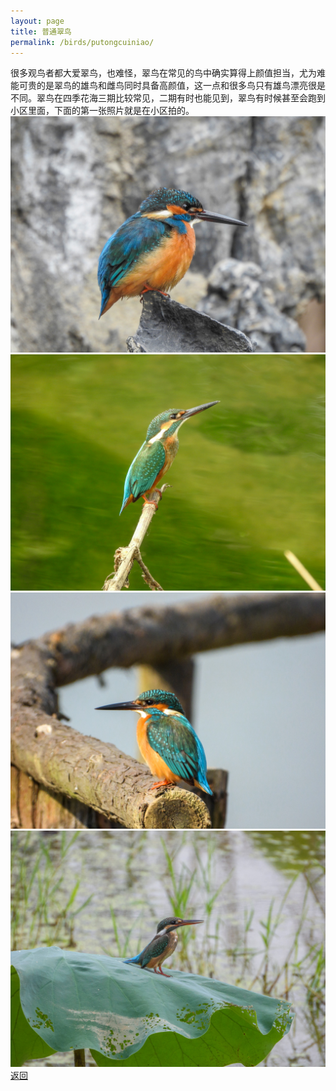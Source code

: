 ```yaml
---
layout: page
title: 普通翠鸟
permalink: /birds/putongcuiniao/
---
```

很多观鸟者都大爱翠鸟，也难怪，翠鸟在常见的鸟中确实算得上颜值担当，尤为难能可贵的是翠鸟的雄鸟和雌鸟同时具备高颜值，这一点和很多鸟只有雄鸟漂亮很是不同。翠鸟在四季花海三期比较常见，二期有时也能见到，翠鸟有时候甚至会跑到小区里面，下面的第一张照片就是在小区拍的。
![](../picture/普通翠鸟/DSCN0594.jpg)
![](../picture/普通翠鸟/DSCN3277.jpg)
![](../picture/普通翠鸟/DSCN5384.jpg)
![](../picture/普通翠鸟/DSCN1300.jpg)
[返回](../../)

